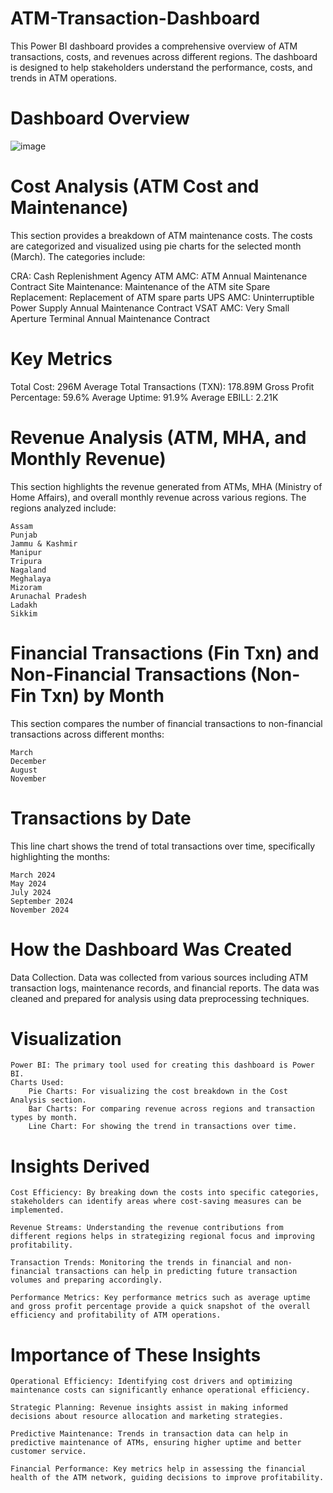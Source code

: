# ATM-Transaction-Dashboard
This Power BI dashboard provides a comprehensive overview of ATM transactions, costs, and revenues across different regions. The dashboard is designed to help stakeholders understand the performance, costs, and trends in ATM operations.
# Dashboard Overview
![image](https://github.com/user-attachments/assets/7e8f696d-800f-4ed6-a049-c870133ea1ec)
# Cost Analysis (ATM Cost and Maintenance)
This section provides a breakdown of ATM maintenance costs. The costs are categorized and visualized using pie charts for the selected month (March). The categories include:

  CRA: Cash Replenishment Agency
  ATM AMC: ATM Annual Maintenance Contract
  Site Maintenance: Maintenance of the ATM site
  Spare Replacement: Replacement of ATM spare parts
  UPS AMC: Uninterruptible Power Supply Annual Maintenance Contract
  VSAT AMC: Very Small Aperture Terminal Annual Maintenance Contract

# Key Metrics
  Total Cost: 296M
  Average Total Transactions (TXN): 178.89M
  Gross Profit Percentage: 59.6%
  Average Uptime: 91.9%
  Average EBILL: 2.21K

# Revenue Analysis (ATM, MHA, and Monthly Revenue)
This section highlights the revenue generated from ATMs, MHA (Ministry of Home Affairs), and overall monthly revenue across various regions. The regions analyzed include:

    Assam
    Punjab
    Jammu & Kashmir
    Manipur
    Tripura
    Nagaland
    Meghalaya
    Mizoram
    Arunachal Pradesh
    Ladakh
    Sikkim

# Financial Transactions (Fin Txn) and Non-Financial Transactions (Non-Fin Txn) by Month
This section compares the number of financial transactions to non-financial transactions across different months:

    March
    December
    August
    November

# Transactions by Date
This line chart shows the trend of total transactions over time, specifically highlighting the months:

    March 2024
    May 2024
    July 2024
    September 2024
    November 2024

# How the Dashboard Was Created
Data Collection. Data was collected from various sources including ATM transaction logs, maintenance records, and financial reports. The data was cleaned and prepared for analysis using data preprocessing techniques.

# Visualization
    Power BI: The primary tool used for creating this dashboard is Power BI.
    Charts Used:
        Pie Charts: For visualizing the cost breakdown in the Cost Analysis section.
        Bar Charts: For comparing revenue across regions and transaction types by month.
        Line Chart: For showing the trend in transactions over time.
        
# Insights Derived
    Cost Efficiency: By breaking down the costs into specific categories, stakeholders can identify areas where cost-saving measures can be implemented.
    
    Revenue Streams: Understanding the revenue contributions from different regions helps in strategizing regional focus and improving profitability.
    
    Transaction Trends: Monitoring the trends in financial and non-financial transactions can help in predicting future transaction volumes and preparing accordingly.
    
    Performance Metrics: Key performance metrics such as average uptime and gross profit percentage provide a quick snapshot of the overall efficiency and profitability of ATM operations.

# Importance of These Insights
    Operational Efficiency: Identifying cost drivers and optimizing maintenance costs can significantly enhance operational efficiency.
    
    Strategic Planning: Revenue insights assist in making informed decisions about resource allocation and marketing strategies.
    
    Predictive Maintenance: Trends in transaction data can help in predictive maintenance of ATMs, ensuring higher uptime and better customer service.
    
    Financial Performance: Key metrics help in assessing the financial health of the ATM network, guiding decisions to improve profitability.
